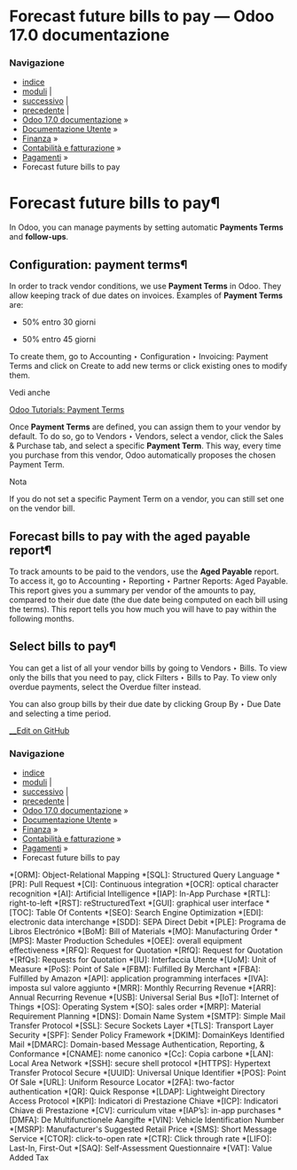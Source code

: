 # Forecast future bills to pay — Odoo 17.0 documentazione

### Navigazione

  * [indice](../../../../genindex.html "Indice generale")
  * [moduli](../../../../py-modindex.html "Indice del modulo Python") |
  * [successivo](trusted_accounts.html "Trusted accounts \(send money\)") |
  * [precedente](pay_checks.html "Pay by checks") |
  * [Odoo 17.0 documentazione](../../../../index-2.html) »
  * [Documentazione Utente](../../../../applications.html) »
  * [Finanza](../../../finance.html) »
  * [Contabilità e fatturazione](../../accounting.html) »
  * [Pagamenti](../payments.html) »
  * Forecast future bills to pay



# Forecast future bills to pay¶

In Odoo, you can manage payments by setting automatic **Payments Terms** and **follow-ups**.

## Configuration: payment terms¶

In order to track vendor conditions, we use **Payment Terms** in Odoo. They allow keeping track of due dates on invoices. Examples of **Payment Terms** are:

  * 50% entro 30 giorni

  * 50% entro 45 giorni




To create them, go to Accounting ‣ Configuration ‣ Invoicing: Payment Terms and click on Create to add new terms or click existing ones to modify them.

Vedi anche

[Odoo Tutorials: Payment Terms](https://www.odoo.com/slides/slide/payment-terms-1679?fullscreen=1)

Once **Payment Terms** are defined, you can assign them to your vendor by default. To do so, go to Vendors ‣ Vendors, select a vendor, click the Sales & Purchase tab, and select a specific **Payment Term**. This way, every time you purchase from this vendor, Odoo automatically proposes the chosen Payment Term.

Nota

If you do not set a specific Payment Term on a vendor, you can still set one on the vendor bill.

## Forecast bills to pay with the aged payable report¶

To track amounts to be paid to the vendors, use the **Aged Payable** report. To access it, go to Accounting ‣ Reporting ‣ Partner Reports: Aged Payable. This report gives you a summary per vendor of the amounts to pay, compared to their due date (the due date being computed on each bill using the terms). This report tells you how much you will have to pay within the following months.

## Select bills to pay¶

You can get a list of all your vendor bills by going to Vendors ‣ Bills. To view only the bills that you need to pay, click Filters ‣ Bills to Pay. To view only overdue payments, select the Overdue filter instead.

You can also group bills by their due date by clicking Group By ‣ Due Date and selecting a time period.

[ __Edit on GitHub](https://github.com/odoo/documentation/edit/17.0/content/applications/finance/accounting/payments/forecast.rst)

### Navigazione

  * [indice](../../../../genindex.html "Indice generale")
  * [moduli](../../../../py-modindex.html "Indice del modulo Python") |
  * [successivo](trusted_accounts.html "Trusted accounts \(send money\)") |
  * [precedente](pay_checks.html "Pay by checks") |
  * [Odoo 17.0 documentazione](../../../../index-2.html) »
  * [Documentazione Utente](../../../../applications.html) »
  * [Finanza](../../../finance.html) »
  * [Contabilità e fatturazione](../../accounting.html) »
  * [Pagamenti](../payments.html) »
  * Forecast future bills to pay


  *[ORM]: Object-Relational Mapping
  *[SQL]: Structured Query Language
  *[PR]: Pull Request
  *[CI]: Continuous integration
  *[OCR]: optical character recognition
  *[AI]: Artificial Intelligence
  *[IAP]: In-App Purchase
  *[RTL]: right-to-left
  *[RST]: reStructuredText
  *[GUI]: graphical user interface
  *[TOC]: Table Of Contents
  *[SEO]: Search Engine Optimization
  *[EDI]: electronic data interchange
  *[SDD]: SEPA Direct Debit
  *[PLE]: Programa de Libros Electrónico
  *[BoM]: Bill of Materials
  *[MO]: Manufacturing Order
  *[MPS]: Master Production Schedules
  *[OEE]: overall equipment effectiveness
  *[RFQ]: Request for Quotation
  *[RfQ]: Request for Quotation
  *[RfQs]: Requests for Quotation
  *[IU]: Interfaccia Utente
  *[UoM]: Unit of Measure
  *[PoS]: Point of Sale
  *[FBM]: Fulfilled By Merchant
  *[FBA]: Fulfilled by Amazon
  *[API]: application programming interfaces
  *[IVA]: imposta sul valore aggiunto
  *[MRR]: Monthly Recurring Revenue
  *[ARR]: Annual Recurring Revenue
  *[USB]: Universal Serial Bus
  *[IoT]: Internet of Things
  *[OS]: Operating System
  *[SO]: sales order
  *[MRP]: Material Requirement Planning
  *[DNS]: Domain Name System
  *[SMTP]: Simple Mail Transfer Protocol
  *[SSL]: Secure Sockets Layer
  *[TLS]: Transport Layer Security
  *[SPF]: Sender Policy Framework
  *[DKIM]: DomainKeys Identified Mail
  *[DMARC]: Domain-based Message Authentication, Reporting, & Conformance
  *[CNAME]: nome canonico
  *[Cc]: Copia carbone
  *[LAN]: Local Area Network
  *[SSH]: secure shell protocol
  *[HTTPS]: Hypertext Transfer Protocol Secure
  *[UUID]: Universal Unique Identifier
  *[POS]: Point Of Sale
  *[URL]: Uniform Resource Locator
  *[2FA]: two-factor authentication
  *[QR]: Quick Response
  *[LDAP]: Lightweight Directory Access Protocol
  *[KPI]: Indicatori di Prestazione Chiave
  *[ICP]: Indicatori Chiave di Prestazione
  *[CV]: curriculum vitae
  *[IAP’s]: in-app purchases
  *[DMFA]: De Multifunctionele Aangifte
  *[VIN]: Vehicle Identification Number
  *[MSRP]: Manufacturer's Suggested Retail Price
  *[SMS]: Short Message Service
  *[CTOR]: click-to-open rate
  *[CTR]: Click through rate
  *[LIFO]: Last-In, First-Out
  *[SAQ]: Self-Assessment Questionnaire
  *[VAT]: Value Added Tax